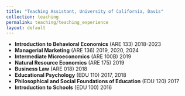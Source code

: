 ```yaml
---
title: "Teaching Assistant, University of California, Davis"
collection: teaching
permalink: teaching/teaching_experience
layout: default
---
```

- **Introduction to Behavioral Economics** (ARE 133) 2018-2023
- **Managerial Marketing** (ARE 136) 2019, 2020, 2024
- **Intermediate Microeconomics** (ARE 100B) 2019
- **Natural Resource Economics** (ARE 175) 2019
- **Business Law** (ARE 018) 2018
- **Educational Psychology** (EDU 110) 2017, 2018
- **Philosophical and Social Foundations of Education** (EDU 120) 2017
- **Introduction to Schools** (EDU 100) 2016


